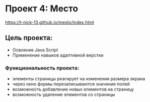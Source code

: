# Проект 4: Место

https://t-nick-13.github.io/mesto/index.html

## Цель проекта:
* Освоение Java Script 
* Применение навыков адаптивной верстки

### Функциональность проекта:
* элементы страницы реагирует на изменения размера экрана
* через окно формы перезаписываются значения полей
* возможность добавление новых елементов на страницу
* возможность удаление элементов со страницы
